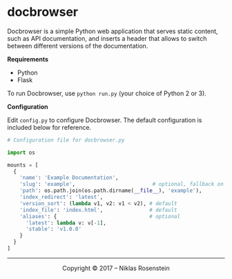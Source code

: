 # docbrowser

Docbrowser is a simple Python web application that serves static content, such
as API documentation, and inserts a header that allows to switch between
different versions of the documentation.

__Requirements__

- Python
- Flask

To run Docbrowser, use `python run.py` (your choice of Python 2 or 3).

__Configuration__

Edit `config.py` to configure Docbrowser. The default configuration is included
below for reference.

```python
# Configuration file for docbrowser.py

import os

mounts = [
  {
    'name': 'Example Documentation',
    'slug': 'example',                         # optional, fallback on 'name'
    'path': os.path.join(os.path.dirname(__file__), 'example'),
    'index_redirect': 'latest',
    'version_sort': (lambda v1, v2: v1 < v2), # default
    'index_file': 'index.html',               # default
    'aliases': {                              # optional
      'latest': lambda v: v[-1],
      'stable': 'v1.0.0'
    }
  }
]
```

---

<p align="center">Copyright &copy; 2017 &ndash; Niklas Rosenstein</p>

